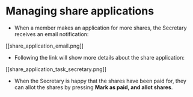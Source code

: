 # Managing share applications

* When a member makes an application for more shares, the Secretary receives an email notification:

[[share_application_email.png]]

* Following the link will show more details about the share application:

[[share_application_task_secretary.png]]

* When the Secretary is happy that the shares have been paid for, they can allot the shares by pressing **Mark as paid, and allot shares**.